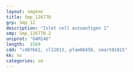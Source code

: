 ```yaml
---
layout: smgene
title: Smp_126770
grp: Smp_12
description: "Islet cell autoantigen 1"
smp: Smp_126770.2
uniprot: "G4M146"
length:  1569
cdd: "cd07661, cl12013, pfam06456, smart01015"
kk: ns
categories: sm
---
```

